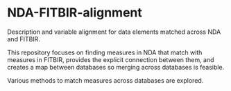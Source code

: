# NDA-FITBIR-alignment
Description and variable alignment for data elements matched across NDA and FITBIR.

This repository focuses on finding measures in NDA that match with measures in FITBIR, provides the explicit connection between them, and creates a map between databases so merging across databases is feasible.

Various methods to match measures across databases are explored.
